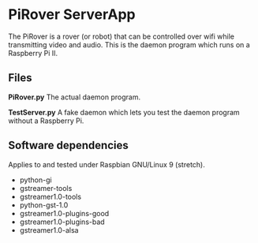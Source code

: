 # PiRover ServerApp

The PiRover is a rover (or robot) that can be controlled over wifi while transmitting video and audio. This is the daemon program which runs on a Raspberry Pi II.

## Files

__PiRover.py__ The actual daemon program.

__TestServer.py__ A fake daemon which lets you test the daemon program without a Raspberry Pi.

## Software dependencies

Applies to and tested under Raspbian GNU/Linux 9 (stretch).

* python-gi
* gstreamer-tools
* gstreamer1.0-tools
* python-gst-1.0
* gstreamer1.0-plugins-good
* gstreamer1.0-plugins-bad
* gstreamer1.0-alsa
